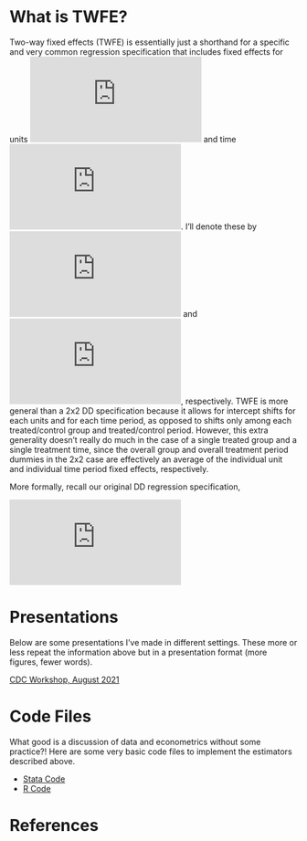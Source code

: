What is TWFE?
=============

Two-way fixed effects (TWFE) is essentially just a shorthand for a
specific and very common regression specification that includes fixed
effects for units
![i=1,...,N](https://latex.codecogs.com/png.latex?i%3D1%2C...%2CN "i=1,...,N")
and time
![t=1,...,T](https://latex.codecogs.com/png.latex?t%3D1%2C...%2CT "t=1,...,T").
I’ll denote these by
![\\gamma\_{i}](https://latex.codecogs.com/png.latex?%5Cgamma_%7Bi%7D "\gamma_{i}")
and
![\\gamma\_{t}](https://latex.codecogs.com/png.latex?%5Cgamma_%7Bt%7D "\gamma_{t}"),
respectively. TWFE is more general than a 2x2 DD specification because
it allows for intercept shifts for each units and for each time period,
as opposed to shifts only among each treated/control group and
treated/control period. However, this extra generality doesn’t really do
much in the case of a single treated group and a single treatment time,
since the overall group and overall treatment period dummies in the 2x2
case are effectively an average of the individual unit and individual
time period fixed effects, respectively.

More formally, recall our original DD regression specification,

![y\_{it} = \\alpha + \\beta \\times 1(Post) + \\lambda \\times 1(Treat) + \\delta \\times 1(Post) \\times 1(Treat) + \\varepsilon](https://latex.codecogs.com/png.latex?y_%7Bit%7D%20%3D%20%5Calpha%20%2B%20%5Cbeta%20%5Ctimes%201%28Post%29%20%2B%20%5Clambda%20%5Ctimes%201%28Treat%29%20%2B%20%5Cdelta%20%5Ctimes%201%28Post%29%20%5Ctimes%201%28Treat%29%20%2B%20%5Cvarepsilon "y_{it} = \alpha + \beta \times 1(Post) + \lambda \times 1(Treat) + \delta \times 1(Post) \times 1(Treat) + \varepsilon")

Presentations
=============

Below are some presentations I’ve made in different settings. These more
or less repeat the information above but in a presentation format (more
figures, fewer words).

<a href="https://imccart.github.io/empirical-methods/panel-data/slides/twfe-cdc202108.html">CDC
Workshop, August 2021</a>

Code Files
==========

What good is a discussion of data and econometrics without some
practice?! Here are some very basic code files to implement the
estimators described above.

-   [Stata Code](code/Stata-twfe.do)
-   [R Code](code/R-twfe.R)

References
==========
